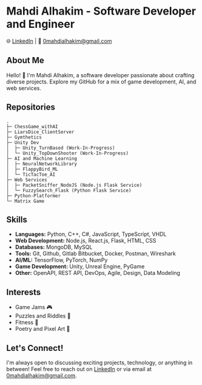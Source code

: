 # Mahdi Alhakim - Software Developer and Engineer

🌐 [LinkedIn](<[https://](https://)linkedin.com/in/mahdi-alhakim-ab75731b9>) | 📧 0mahdialhakim@gmail.com

## About Me

Hello! 👋 I'm Mahdi Alhakim, a software developer passionate about crafting diverse projects.
Explore my GitHub for a mix of game development, AI, and web services.

## Repositories
```text
.
├─ ChessGame_withAI
├─ LiarsDice_ClientServer
├─ Gymthetics
├─ Unity Dev
│  ├─ Unity_TurnBased (Work-In-Progress)
│  └─ Unity_TopDownShooter (Work-In-Progress)
├─ AI and Machine Learning
│  ├─ NeuralNetworkLibrary
│  ├─ FlappyBird_ML
│  └─ TicTacToe_AI
├─ Web Services
│  ├─ PacketSniffer_NodeJS (Node.js Flask Service)
│  └─ FuzzySearch_Flask (Python Flask Service)
├─ Python-Platformer
└─ Matrix Game
```

## Skills

- **Languages:** Python, C++, C#, JavaScript, TypeScript, VHDL
- **Web Development:** Node.js, React.js, Flask, HTML, CSS
- **Databases:** MongoDB, MySQL
- **Tools:** Git, Github, Gitlab Bitbucket, Docker, Postman, Wireshark
- **AI/ML:** TensorFlow, PyTorch, NumPy
- **Game Development:** Unity, Unreal Engine, PyGame
- **Other:** OpenAPI, REST API, DevOps, Agile, Design, Data Modeling

## Interests

- Game Jams 🎮
- Puzzles and Riddles 🧩
- Fitness 💪
- Poetry and Pixel Art 🎨

## Let's Connect!

I'm always open to discussing exciting projects, technology, or anything in between! Feel free to reach out on [LinkedIn](<https://linkedin.com/in/mahdi-alhakim-ab75731b9>) or via email at 0mahdialhakim@gmail.com.
